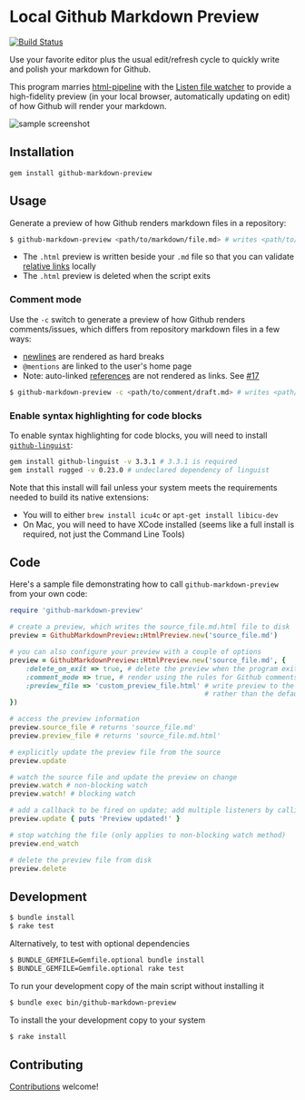 # Local Github Markdown Preview
[![Build Status](https://travis-ci.org/dmarcotte/github-markdown-preview.png?branch=master)](https://travis-ci.org/dmarcotte/github-markdown-preview)

Use your favorite editor plus the usual edit/refresh cycle to quickly write and polish your markdown for Github.

This program marries [html-pipeline](https://github.com/jch/html-pipeline) with the [Listen file watcher](https://github.com/guard/listen) to provide a high-fidelity preview (in your local browser, automatically updating on edit) of how Github will render your markdown.

![sample screenshot](sample.png "Local Github Markdown Preview output")

## Installation
```
gem install github-markdown-preview
```

## Usage

Generate a preview of how Github renders markdown files in a repository:

```bash
$ github-markdown-preview <path/to/markdown/file.md> # writes <path/to/markdown/file.md.html>
```

* The `.html` preview is written beside your `.md` file so that you can validate [relative links](https://github.com/blog/1395-relative-links-in-markup-files) locally
* The `.html` preview is deleted when the script exits

### Comment mode
Use the `-c` switch to generate a preview of how Github renders comments/issues, which differs from repository markdown files in a few ways:
* [newlines](https://help.github.com/articles/github-flavored-markdown#newlines) are rendered as hard breaks
* `@mentions` are linked to the user's home page
* Note: auto-linked [references](https://help.github.com/articles/writing-on-github#references) are not rendered as links.  See [#17](https://github.com/dmarcotte/github-markdown-preview/issues/17)

```bash
$ github-markdown-preview -c <path/to/comment/draft.md> # writes <path/to/comment/draft.md.html>
```

### Enable syntax highlighting for code blocks
To enable syntax highlighting for code blocks, you will need to install [`github-linguist`](https://github.com/github/linguist):

```bash
gem install github-linguist -v 3.3.1 # 3.3.1 is required
gem install rugged -v 0.23.0 # undeclared dependency of linguist
```

Note that this install will fail unless your system meets the requirements needed to build its native extensions:
* You will to either `brew install icu4c` or `apt-get install libicu-dev`
* On Mac, you will need to have XCode installed (seems like a full install is required, not just the Command Line Tools)

## Code
Here's a sample file demonstrating how to call `github-markdown-preview` from your own code:
```ruby
require 'github-markdown-preview'

# create a preview, which writes the source_file.md.html file to disk
preview = GithubMarkdownPreview::HtmlPreview.new('source_file.md')

# you can also configure your preview with a couple of options
preview = GithubMarkdownPreview::HtmlPreview.new('source_file.md', {
    :delete_on_exit => true, # delete the preview when the program exits
    :comment_mode => true, # render using the rules for Github comments/issues
    :preview_file => 'custom_preview_file.html' # write preview to the given filename,
                                                # rather than the default 'source_file.md.html'
})

# access the preview information
preview.source_file # returns 'source_file.md'
preview.preview_file # returns 'source_file.md.html'

# explicitly update the preview file from the source
preview.update

# watch the source file and update the preview on change
preview.watch # non-blocking watch
preview.watch! # blocking watch

# add a callback to be fired on update; add multiple listeners by calling again
preview.update { puts 'Preview updated!' }

# stop watching the file (only applies to non-blocking watch method)
preview.end_watch

# delete the preview file from disk
preview.delete
```

## Development
```bash
$ bundle install
$ rake test
```

Alternatively, to test with optional dependencies
```bash
$ BUNDLE_GEMFILE=Gemfile.optional bundle install
$ BUNDLE_GEMFILE=Gemfile.optional rake test
```

To run your development copy of the main script without installing it
```bash
$ bundle exec bin/github-markdown-preview
```
To install the your development copy to your system
```bash
$ rake install
```

## Contributing

[Contributions](contributing.md) welcome!
